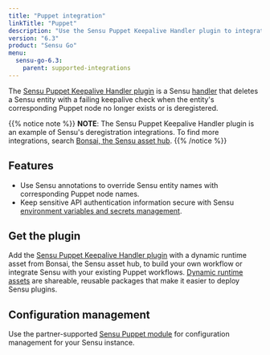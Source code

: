 ```yaml
---
title: "Puppet integration"
linkTitle: "Puppet"
description: "Use the Sensu Puppet Keepalive Handler plugin to integrate Sensu with your existing Puppet workflows. Read about the features of Sensu's Puppet integration and learn how to get the plugin."
version: "6.3"
product: "Sensu Go"
menu: 
  sensu-go-6.3:
    parent: supported-integrations
---
```


The [Sensu Puppet Keepalive Handler plugin][4] is a Sensu [handler][1] that deletes a Sensu entity with a failing keepalive check when the entity's corresponding Puppet node no longer exists or is deregistered.

{{% notice note %}}
**NOTE**: The Sensu Puppet Keepalive Handler plugin is an example of Sensu's deregistration integrations.
To find more integrations, search [Bonsai, the Sensu asset hub](https://bonsai.sensu.io/).
{{% /notice %}}

## Features

- Use Sensu annotations to override Sensu entity names with corresponding Puppet node names.
- Keep sensitive API authentication information secure with Sensu [environment variables and secrets management][6].

## Get the plugin

Add the [Sensu Puppet Keepalive Handler plugin][4] with a dynamic runtime asset from Bonsai, the Sensu asset hub, to build your own workflow or integrate Sensu with your existing Puppet workflows.
[Dynamic runtime assets][5] are shareable, reusable packages that make it easier to deploy Sensu plugins.

## Configuration management

Use the partner-supported [Sensu Puppet module][3] for configuration management for your Sensu instance.


[1]: ../../../observability-pipeline/observe-process/handlers/
[2]: ../../../observability-pipeline/observe-process/handler-templates/
[3]: https://forge.puppet.com/modules/sensu/sensu
[4]: https://bonsai.sensu.io/assets/sensu/sensu-puppet-handler
[5]: ../../assets
[6]: ../../../operations/manage-secrets/

